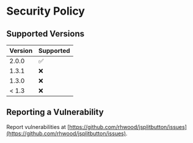 # Security Policy

## Supported Versions

| Version | Supported          |
|---------|--------------------|
| 2.0.0   | :white_check_mark: |
| 1.3.1   | :x:                |
| 1.3.0   | :x:                |
| < 1.3   | :x:                |

## Reporting a Vulnerability

Report vulnerabilities at [https://github.com/rhwood/jsplitbutton/issues](https://github.com/rhwood/jsplitbutton/issues).
